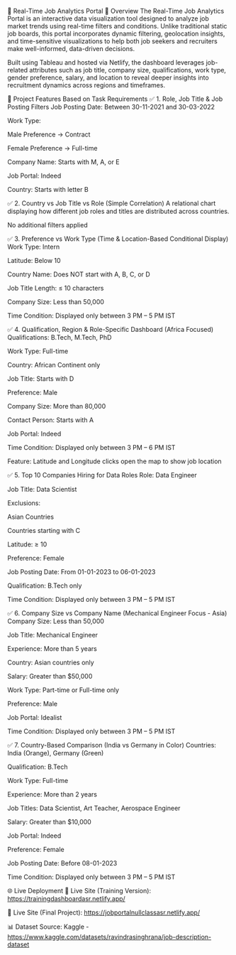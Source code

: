 💼 Real-Time Job Analytics Portal
📘 Overview
The Real-Time Job Analytics Portal is an interactive data visualization tool designed to analyze job market trends using real-time filters and conditions. Unlike traditional static job boards, this portal incorporates dynamic filtering, geolocation insights, and time-sensitive visualizations to help both job seekers and recruiters make well-informed, data-driven decisions.

Built using Tableau and hosted via Netlify, the dashboard leverages job-related attributes such as job title, company size, qualifications, work type, gender preference, salary, and location to reveal deeper insights into recruitment dynamics across regions and timeframes.

🎯 Project Features Based on Task Requirements
✅ 1. Role, Job Title & Job Posting Filters
Job Posting Date: Between 30-11-2021 and 30-03-2022

Work Type:

Male Preference → Contract

Female Preference → Full-time

Company Name: Starts with M, A, or E

Job Portal: Indeed

Country: Starts with letter B

✅ 2. Country vs Job Title vs Role (Simple Correlation)
A relational chart displaying how different job roles and titles are distributed across countries.

No additional filters applied

✅ 3. Preference vs Work Type (Time & Location-Based Conditional Display)
Work Type: Intern

Latitude: Below 10

Country Name: Does NOT start with A, B, C, or D

Job Title Length: ≤ 10 characters

Company Size: Less than 50,000

Time Condition: Displayed only between 3 PM – 5 PM IST

✅ 4. Qualification, Region & Role-Specific Dashboard (Africa Focused)
Qualifications: B.Tech, M.Tech, PhD

Work Type: Full-time

Country: African Continent only

Job Title: Starts with D

Preference: Male

Company Size: More than 80,000

Contact Person: Starts with A

Job Portal: Indeed

Time Condition: Displayed only between 3 PM – 6 PM IST

Feature: Latitude and Longitude clicks open the map to show job location

✅ 5. Top 10 Companies Hiring for Data Roles
Role: Data Engineer

Job Title: Data Scientist

Exclusions:

Asian Countries

Countries starting with C

Latitude: ≥ 10

Preference: Female

Job Posting Date: From 01-01-2023 to 06-01-2023

Qualification: B.Tech only

Time Condition: Displayed only between 3 PM – 5 PM IST

✅ 6. Company Size vs Company Name (Mechanical Engineer Focus - Asia)
Company Size: Less than 50,000

Job Title: Mechanical Engineer

Experience: More than 5 years

Country: Asian countries only

Salary: Greater than $50,000

Work Type: Part-time or Full-time only

Preference: Male

Job Portal: Idealist

Time Condition: Displayed only between 3 PM – 5 PM IST

✅ 7. Country-Based Comparison (India vs Germany in Color)
Countries: India (Orange), Germany (Green)

Qualification: B.Tech

Work Type: Full-time

Experience: More than 2 years

Job Titles: Data Scientist, Art Teacher, Aerospace Engineer

Salary: Greater than $10,000

Job Portal: Indeed

Preference: Female

Job Posting Date: Before 08-01-2023

Time Condition: Displayed only between 3 PM – 5 PM IST

🌐 Live Deployment
🔹 Live Site (Training Version): https://trainingdashboardasr.netlify.app/

🔹 Live Site (Final Project): https://jobportalnullclassasr.netlify.app/

📊 Dataset
Source: Kaggle - https://www.kaggle.com/datasets/ravindrasinghrana/job-description-dataset
